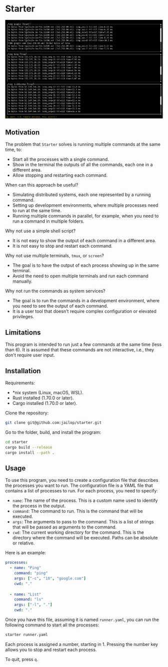 # Starter

<img src="screenshot.png"/>

## Motivation

The problem that `Starter` solves is running multiple commands at the same time, to:

- Start all the processes with a single command.
- Show in the terminal the outputs of all the commands, each one in a different area.
- Allow stopping and restarting each command.

When can this approach be useful?

* Simulating distributed systems, each one represented by a running command.
* Setting up development environments, where multiple processes need to run at the same time.
* Running multiple commands in parallel, for example, when you need to run a command in multiple folders.

Why not use a simple shell script?

* It is not easy to show the output of each command in a different area.
* It is not easy to stop and restart each command.

Why not use multiple terminals, `tmux`, or `screen`?

* The goal is to have the output of each process showing up in the same terminal.
* Avoid the need to open multiple terminals and run each command manually.

Why not run the commands as system services?

* The goal is to run the commands in a development environment, where you need to see the output of each command.
* It is a user tool that doesn't require complex configuration or elevated privileges.

## Limitations

This program is intended to run just a few commands at the same time (less than
6). It is assumed that these commands are not interactive, i.e., they don't
require user input.

## Installation

Requirements:

* \*nix system (Linux, macOS, WSL).
* Rust installed (1.70.0 or later).
* Cargo installed (1.70.0 or later).

Clone the repository:

```bash
git clone git@github.com:jailop/starter.git
```

Go to the folder, build, and install the program:

```bash
cd starter
cargo build --release
cargo install --path .
```

## Usage

To use this program, you need to create a configuration file that describes the processes you want to run.
The configuration file is a YAML file that contains a list of processes to run. For each process, you need to specify:

* `name`: The name of the process. This is a custom name used to identify the
  process in the output.
* `command`: The command to run. This is the command that will be executed.
* `args`: The arguments to pass to the command. This is a list of strings that
  will be passed as arguments to the command.
* `cwd`: The current working directory for the command. This is the directory
  where the command will be executed. Paths can be absolute or relative.

Here is an example:

```yaml
processes:
  - name: "Ping"
    command: "ping"
    args: ["-c", "10", "google.com"]
    cwd: "."

  - name: "List"
    command: "ls"
    args: ["-l", "."]
    cwd: "."
```

Once you have this file, assuming it is named `runner.yaml`, you can run the
following command to start all the processes:

```bash
starter runner.yaml
```

Each process is assigned a number, starting in 1. Pressing the number key allows you to stop and restart each process.

To quit, press `q`.



